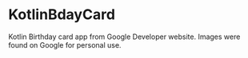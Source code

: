 # KotlinBdayCard

Kotlin Birthday card app from Google Developer website. 
Images were found on Google for personal use.
